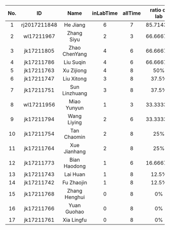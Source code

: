 | No.| ID| Name| inLabTime| allTime| ratio of lab | 
 | :-: | :-: | :-: | :-: | :-: | :-: |
| 1 | rj2017211848 | He Jiang | 6 | 7 | 85.7143% |
| 2 | wl17211967 | Zhang Siyu | 2 | 3 | 66.6667% |
| 3 | jk17211805 | Zhao ChenYang | 4 | 6 | 66.6667% |
| 4 | jk17211786 | Liu Suqin | 4 | 6 | 66.6667% |
| 5 | jk17211763 | Xu Zijiong | 4 | 8 | 50% |
| 6 | jk17211747 | Liu Xitong | 3 | 8 | 37.5% |
| 7 | jk17211751 | Sun Linzhuang | 3 | 8 | 37.5% |
| 8 | wl17211956 | Miao Yunyun | 1 | 3 | 33.3333% |
| 9 | jk17211794 | Wang Liying | 2 | 6 | 33.3333% |
| 10 | jk17211754 | Tan Chaomin | 2 | 8 | 25% |
| 11 | jk17211764 | Xue Jianhang | 2 | 8 | 25% |
| 12 | jk17211773 | Bian Haodong | 1 | 6 | 16.6667% |
| 13 | jk17211743 | Lai Huan | 1 | 8 | 12.5% |
| 14 | jk17211742 | Fu Zhaojin | 1 | 8 | 12.5% |
| 15 | jk17211768 | Zhang Henghui | 0 | 8 | 0% |
| 16 | jk17211766 | Yuan Guohao | 0 | 8 | 0% |
| 17 | jk17211761 | Xia Lingfu | 0 | 8 | 0% |
